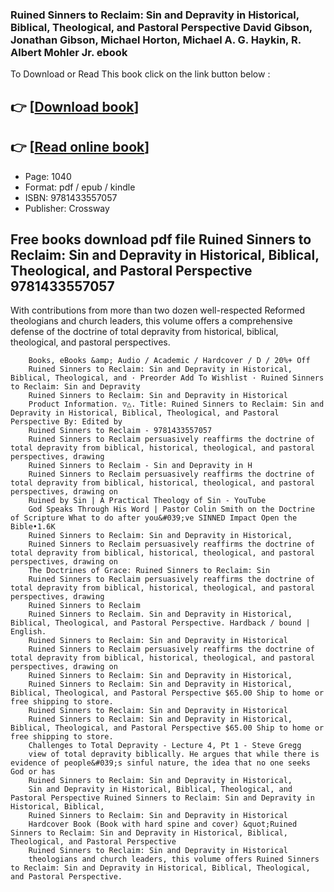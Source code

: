 ### Ruined Sinners to Reclaim: Sin and Depravity in Historical, Biblical, Theological, and Pastoral Perspective David Gibson, Jonathan Gibson, Michael Horton, Michael A. G. Haykin, R. Albert Mohler Jr. ebook

To Download or Read This book click on the link button below :

## 👉  [**[Download book](http://ebooksharez.info/download.php?group=book&from=github.com&id=708515&lnk=1063 "Download book")**]

## 👉  [**[Read online book](http://ebooksharez.info/download.php?group=book&from=github.com&id=708515&lnk=1063 "Read online book")**]


* Page: 1040
* Format: pdf / epub / kindle
* ISBN: 9781433557057
* Publisher: Crossway



## Free books download pdf file Ruined Sinners to Reclaim: Sin and Depravity in Historical, Biblical, Theological, and Pastoral Perspective 9781433557057



With contributions from more than two dozen well-respected Reformed theologians and church leaders, this volume offers a comprehensive defense of the doctrine of total depravity from historical, biblical, theological, and pastoral perspectives.


        Books, eBooks &amp; Audio / Academic / Hardcover / D / 20%+ Off
        Ruined Sinners to Reclaim: Sin and Depravity in Historical, Biblical, Theological, and · Preorder Add To Wishlist · Ruined Sinners to Reclaim: Sin and Depravity 
        Ruined Sinners to Reclaim: Sin and Depravity in Historical
        Product Information. ▽△. Title: Ruined Sinners to Reclaim: Sin and Depravity in Historical, Biblical, Theological, and Pastoral Perspective By: Edited by 
        Ruined Sinners to Reclaim - 9781433557057
        Ruined Sinners to Reclaim persuasively reaffirms the doctrine of total depravity from biblical, historical, theological, and pastoral perspectives, drawing 
        Ruined Sinners to Reclaim - Sin and Depravity in H
        Ruined Sinners to Reclaim persuasively reaffirms the doctrine of total depravity from biblical, historical, theological, and pastoral perspectives, drawing on 
        Ruined by Sin | A Practical Theology of Sin - YouTube
        God Speaks Through His Word | Pastor Colin Smith on the Doctrine of Scripture What to do after you&#039;ve SINNED Impact Open the Bible•1.6K 
        Ruined Sinners to Reclaim: Sin and Depravity in Historical,
        Ruined Sinners to Reclaim persuasively reaffirms the doctrine of total depravity from biblical, historical, theological, and pastoral perspectives, drawing on 
        The Doctrines of Grace: Ruined Sinners to Reclaim: Sin
        Ruined Sinners to Reclaim persuasively reaffirms the doctrine of total depravity from biblical, historical, theological, and pastoral perspectives, drawing 
        Ruined Sinners to Reclaim
        Ruined Sinners to Reclaim. Sin and Depravity in Historical, Biblical, Theological, and Pastoral Perspective. Hardback / bound | English.
        Ruined Sinners to Reclaim: Sin and Depravity in Historical
        Ruined Sinners to Reclaim persuasively reaffirms the doctrine of total depravity from biblical, historical, theological, and pastoral perspectives, drawing on 
        Ruined Sinners to Reclaim: Sin and Depravity in Historical,
        Ruined Sinners to Reclaim: Sin and Depravity in Historical, Biblical, Theological, and Pastoral Perspective $65.00 Ship to home or free shipping to store.
        Ruined Sinners to Reclaim: Sin and Depravity in Historical
        Ruined Sinners to Reclaim: Sin and Depravity in Historical, Biblical, Theological, and Pastoral Perspective $65.00 Ship to home or free shipping to store.
        Challenges to Total Depravity - Lecture 4, Pt 1 - Steve Gregg
        view of total depravity biblically. He argues that while there is evidence of people&#039;s sinful nature, the idea that no one seeks God or has 
        Ruined Sinners to Reclaim: Sin and Depravity in Historical,
        Sin and Depravity in Historical, Biblical, Theological, and Pastoral Perspective Ruined Sinners to Reclaim: Sin and Depravity in Historical, Biblical, 
        Ruined Sinners to Reclaim: Sin and Depravity in Historical
        Hardcover Book (Book with hard spine and cover) &quot;Ruined Sinners to Reclaim: Sin and Depravity in Historical, Biblical, Theological, and Pastoral Perspective 
        Ruined Sinners to Reclaim: Sin and Depravity in Historical
        theologians and church leaders, this volume offers Ruined Sinners to Reclaim: Sin and Depravity in Historical, Biblical, Theological, and Pastoral Perspective.
    




